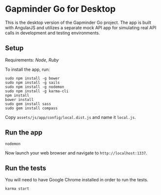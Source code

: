 Gapminder Go for Desktop
========================

This is the desktop version of the Gapminder Go project. The app is built with AngularJS and utilizes
a separate mock API app for simulating real API calls in development and testing environments.

## Setup

Requirements: *Node*, *Ruby*

To install the app, run:

    sudo npm install -g bower
    sudo npm install -g sails
    sudo npm install -g nodemon
    sudo npm install -g karma-cli
    npm install
    bower install
    sudo gem install sass
    sudo gem install compass

Copy `assets/js/app/config/local.dist.js` and name it `local.js`.

## Run the app

    nodemon

Now launch your web browser and navigate to `http://localhost:1337`.

## Run the tests

You will need to have Google Chrome installed in order to run the tests.

    karma start

